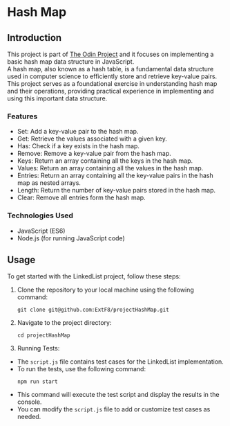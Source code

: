 # Hash Map

## Introduction

This project is part of [The Odin Project](https://www.theodinproject.com/lessons/javascript-hashmap) and it focuses on implementing a basic hash map data structure in JavaScript.<br />
A hash map, also known as a hash table, is a fundamental data structure used in computer science to efficiently store and retrieve key-value pairs.
This project serves as a foundational exercise in understanding hash map and their operations, providing practical experience in implementing and using this important data structure.

### Features

-   Set: Add a key-value pair to the hash map.
-   Get: Retrieve the values associated with a given key.
-   Has: Check if a key exists in the hash map.
-   Remove: Remove a key-value pair from the hash map.
-   Keys: Return an array containing all the keys in the hash map.
-   Values: Return an array containing all the values in the hash map.
-   Entries: Return an array containing all the key-value pairs in the hash map as nested arrays.
-   Length: Return the number of key-value pairs stored in the hash map.
-   Clear: Remove all entries form the hash map.

### Technologies Used

-   JavaScript (ES6)
-   Node.js (for running JavaScript code)

## Usage

To get started with the LinkedList project, follow these steps:

1. Clone the repository to your local machine using the following command:
    ```
    git clone git@github.com:ExtF8/projectHashMap.git
    ```
2. Navigate to the project directory:
    ```
    cd projectHashMap
    ```
3. Running Tests:

-   The `script.js` file contains test cases for the LinkedList implementation.
-   To run the tests, use the following command:
    ```
    npm run start
    ```
-   This command will execute the test script and display the results in the console.
-   You can modify the `script.js` file to add or customize test cases as needed.
